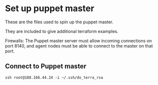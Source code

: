# Set up puppet master

These are the files used to spin up the puppet master. 

They are included to give additional terraform examples.


Firewalls: The Puppet master server must allow incoming connections on port 8140, and agent nodes must be able to connect to the master on that port.


## Connect to Puppet master

```
ssh root@188.166.44.24 -i ~/.ssh/do_terra_rsa
```
